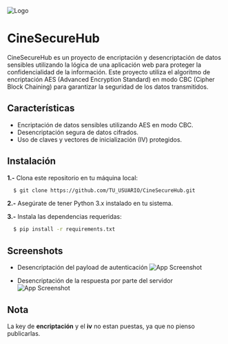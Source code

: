
![Logo](http://camarachp.cl/wp-content/uploads/2016/07/Logo-Cineplanet-1000x1000px-copia.png)

# CineSecureHub

CineSecureHub es un proyecto de encriptación y desencriptación de datos sensibles utilizando la lógica de una aplicación web para proteger la confidencialidad de la información. Este proyecto utiliza el algoritmo de encriptación AES (Advanced Encryption Standard) en modo CBC (Cipher Block Chaining) para garantizar la seguridad de los datos transmitidos.

## Características
- Encriptación de datos sensibles utilizando AES en modo CBC.
- Desencriptación segura de datos cifrados.
- Uso de claves y vectores de inicialización (IV) protegidos.
## Instalación
**1.-** Clona este repositorio en tu máquina local:
```bash
  $ git clone https://github.com/TU_USUARIO/CineSecureHub.git
```
**2.-** Asegúrate de tener Python 3.x instalado en tu sistema.

**3.-** Instala las dependencias requeridas:
```bash
  $ pip install -r requirements.txt
```
## Screenshots

- Desencriptación del payload de autenticación
![App Screenshot](https://i.ibb.co/XsC1Mqb/payload-Login.png)

- Desencriptación de la respuesta por parte del servidor
![App Screenshot]([https://i.ibb.co/n7TpVY9/informacion-User.png](https://i.ibb.co/n7TpVY9/informacion-User.png))
## Nota
La key de **encriptación** y el **iv** no estan puestas, ya que no pienso publicarlas.
